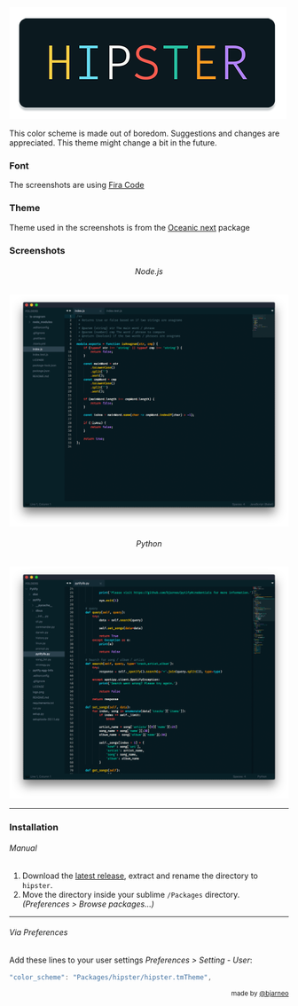 ![hipster](https://github.com/bjarneo/hipster/blob/master/hipster.png?raw=true)

This color scheme is made out of boredom. Suggestions and changes are appreciated. This theme might change a bit in the future. 

### Font

The screenshots are using [Fira Code](https://github.com/tonsky/FiraCode)

### Theme

Theme used in the screenshots is from the [Oceanic next](https://github.com/voronianski/oceanic-next-color-scheme) package

### Screenshots

<h6 align='center'>Node.js</h6>

![nodejs](https://github.com/bjarneo/hipster/blob/master/nodejs.png?raw=true)

<h6 align='center'>Python</h6>

![nodejs](https://github.com/bjarneo/hipster/blob/master/python.png?raw=true)

---

### Installation

###### Manual

1. Download the [latest release](https://github.com/bjarneo/hipster/releases/latest), extract and rename the directory to `hipster`.
2. Move the directory inside your sublime `/Packages` directory. *(Preferences > Browse packages...)*

---

###### Via Preferences

Add these lines to your user settings *Preferences > Setting - User*:

```js
"color_scheme": "Packages/hipster/hipster.tmTheme",
```

<div align="right"><sup>
  made by <a href="https://github.com/bjarneo">@bjarneo</a>
</sup></div>